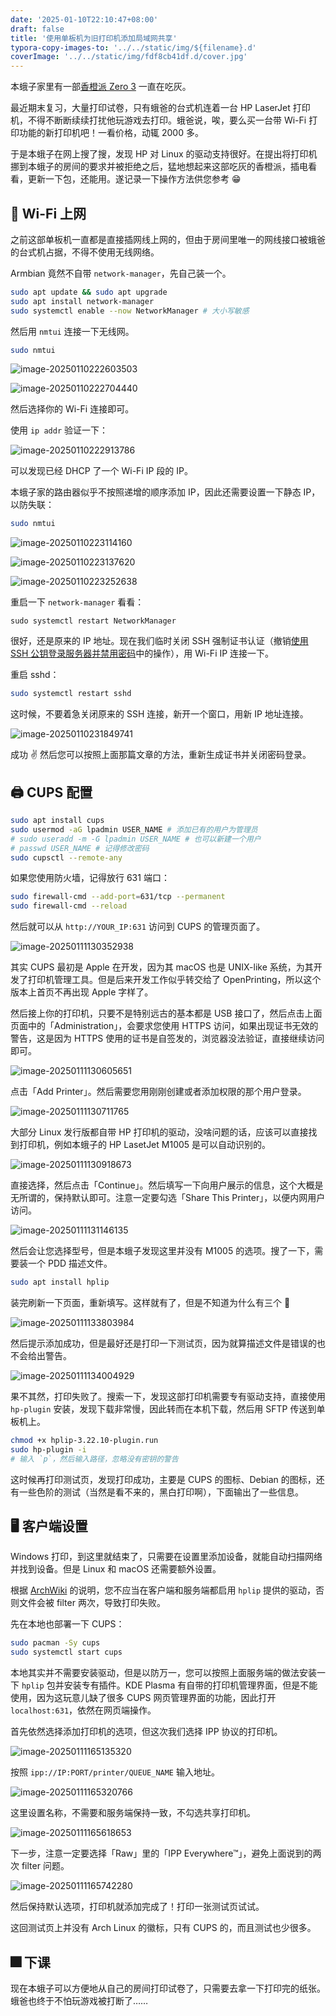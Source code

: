 ```yaml
---
date: '2025-01-10T22:10:47+08:00'
draft: false
title: '使用单板机为旧打印机添加局域网共享'
typora-copy-images-to: '../../static/img/${filename}.d'
coverImage: '../../static/img/fdf8cb41df.d/cover.jpg'
---
```


本蛾子家里有一部[香橙派 Zero 3](http://www.orangepi.org/html/hardWare/computerAndMicrocontrollers/details/Orange-Pi-Zero-3.html) 一直在吃灰。

最近期末复习，大量打印试卷，只有蛾爸的台式机连着一台 HP LaserJet 打印机，不得不断断续续打扰他玩游戏去打印。蛾爸说，唉，要么买一台带 Wi-Fi 打印功能的新打印机吧！一看价格，动辄 2000 多。

于是本蛾子在网上搜了搜，发现 HP 对 Linux 的驱动支持很好。在提出将打印机挪到本蛾子的房间的要求并被拒绝之后，猛地想起来这部吃灰的香橙派，插电看看，更新一下包，还能用。遂记录一下操作方法供您参考 😁

## 🛜 Wi-Fi 上网

之前这部单板机一直都是直接插网线上网的，但由于房间里唯一的网线接口被蛾爸的台式机占据，不得不使用无线网络。

Armbian 竟然不自带 `network-manager`，先自己装一个。

```bash
sudo apt update && sudo apt upgrade
sudo apt install network-manager
sudo systemctl enable --now NetworkManager # 大小写敏感
```

然后用 `nmtui` 连接一下无线网。

```bash
sudo nmtui
```

![image-20250110222603503](../../static/img/fdf8cb41df.d/image-20250110222603503.png)

![image-20250110222704440](../../static/img/fdf8cb41df.d/image-20250110222704440.png)

然后选择你的 Wi-Fi 连接即可。

使用 `ip addr` 验证一下：

![image-20250110222913786](../../static/img/fdf8cb41df.d/image-20250110222913786.png)

可以发现已经 DHCP 了一个 Wi-Fi IP 段的 IP。

本蛾子家的路由器似乎不按照递增的顺序添加 IP，因此还需要设置一下静态 IP，以防失联：

```bash
sudo nmtui
```

![image-20250110223114160](../../static/img/fdf8cb41df.d/image-20250110223114160.png)

![image-20250110223137620](../../static/img/fdf8cb41df.d/image-20250110223137620.png)

![image-20250110223252638](../../static/img/fdf8cb41df.d/image-20250110223252638.png)

重启一下 `network-manager` 看看：

```
sudo systemctl restart NetworkManager
```

很好，还是原来的 IP 地址。现在我们临时关闭 SSH 强制证书认证（撤销[使用 SSH 公钥登录服务器并禁用密码](https://hi.bug-barrel.top/posts/5baaf9322f/)中的操作），用 Wi-Fi IP 连接一下。

重启 sshd：

```bash
sudo systemctl restart sshd
```

这时候，不要着急关闭原来的 SSH 连接，新开一个窗口，用新 IP 地址连接。

![image-20250110231849741](../../static/img/fdf8cb41df.d/image-20250110231849741.png)

成功 ✌️ 然后您可以按照上面那篇文章的方法，重新生成证书并关闭密码登录。

## 🖨 CUPS 配置

```bash
sudo apt install cups
sudo usermod -aG lpadmin USER_NAME # 添加已有的用户为管理员
# sudo useradd -m -G lpadmin USER_NAME # 也可以新建一个用户
# passwd USER_NAME # 记得修改密码
sudo cupsctl --remote-any
```

如果您使用防火墙，记得放行 631 端口：

```bash
sudo firewall-cmd --add-port=631/tcp --permanent
sudo firewall-cmd --reload
```

然后就可以从 `http://YOUR_IP:631` 访问到 CUPS 的管理页面了。

![image-20250111130352938](../../static/img/fdf8cb41df.d/image-20250111130352938.png)

其实 CUPS 最初是 Apple 在开发，因为其 macOS 也是 UNIX-like 系统，为其开发了打印机管理工具。但是后来开发工作似乎转交给了 OpenPrinting，所以这个版本上首页不再出现 Apple 字样了。

然后接上你的打印机，只要不是特别远古的基本都是 USB 接口了，然后点击上面页面中的「Administration」，会要求您使用 HTTPS 访问，如果出现证书无效的警告，这是因为 HTTPS 使用的证书是自签发的，浏览器没法验证，直接继续访问即可。

![image-20250111130605651](../../static/img/fdf8cb41df.d/image-20250111130605651.png)

点击「Add Printer」。然后需要您用刚刚创建或者添加权限的那个用户登录。

![image-20250111130711765](../../static/img/fdf8cb41df.d/image-20250111130711765.png)

大部分 Linux 发行版都自带 HP 打印机的驱动，没啥问题的话，应该可以直接找到打印机，例如本蛾子的 HP LasetJet M1005 是可以自动识别的。

![image-20250111130918673](../../static/img/fdf8cb41df.d/image-20250111130918673.png)

直接选择，然后点击「Continue」。然后填写一下向用户展示的信息，这个大概是无所谓的，保持默认即可。注意一定要勾选「Share This Printer」，以便内网用户访问。

![image-20250111131146135](../../static/img/fdf8cb41df.d/image-20250111131146135.png)

然后会让您选择型号，但是本蛾子发现这里并没有 M1005 的选项。搜了一下，需要装一个 PDD 描述文件。

```bash
sudo apt install hplip
```

装完刷新一下页面，重新填写。这样就有了，但是不知道为什么有三个 🤔

![image-20250111133803984](../../static/img/fdf8cb41df.d/image-20250111133803984.png)

然后提示添加成功，但是最好还是打印一下测试页，因为就算描述文件是错误的也不会给出警告。

![image-20250111134004929](../../static/img/fdf8cb41df.d/image-20250111134004929.png)

果不其然，打印失败了。搜索一下，发现这部打印机需要专有驱动支持，直接使用 `hp-plugin` 安装，发现下载非常慢，因此转而在本机下载，然后用 SFTP 传送到单板机上。

```bash
chmod +x hplip-3.22.10-plugin.run
sudo hp-plugin -i
# 输入 `p`，然后输入路径，忽略没有密钥的警告
```

这时候再打印测试页，发现打印成功，主要是 CUPS 的图标、Debian 的图标，还有一些色阶的测试（当然是看不来的，黑白打印啊），下面输出了一些信息。

## 🖥 客户端设置

Windows 打印，到这里就结束了，只需要在设置里添加设备，就能自动扫描网络并找到设备。但是 Linux 和 macOS 还需要额外设置。

根据 [ArchWiki](https://wiki.archlinux.org/title/CUPS/Troubleshooting#Client_and_host_both_run_CUPS_with_hpcups) 的说明，您不应当在客户端和服务端都启用 `hplip` 提供的驱动，否则文件会被 filter 两次，导致打印失败。

先在本地也部署一下 CUPS：

```bash
sudo pacman -Sy cups
sudo systemctl start cups
```

本地其实并不需要安装驱动，但是以防万一，您可以按照上面服务端的做法安装一下 `hplip` 包并安装专有插件。KDE Plasma 有自带的打印机管理界面，但是不能使用，因为这玩意儿缺了很多 CUPS 网页管理界面的功能，因此打开 `localhost:631`，依然在网页端操作。

首先依然选择添加打印机的选项，但这次我们选择 IPP 协议的打印机。

![image-20250111165135320](../../static/img/fdf8cb41df.d/image-20250111165135320.png)

按照 `ipp://IP:PORT/printer/QUEUE_NAME` 输入地址。

![image-20250111165320766](../../static/img/fdf8cb41df.d/image-20250111165320766.png)

这里设置名称，不需要和服务端保持一致，不勾选共享打印机。

![image-20250111165618653](../../static/img/fdf8cb41df.d/image-20250111165618653.png)

下一步，注意一定要选择「Raw」里的「IPP Everywhere™」，避免上面说到的两次 filter 问题。

![image-20250111165742280](../../static/img/fdf8cb41df.d/image-20250111165742280.png)

然后保持默认选项，打印机就添加完成了！打印一张测试页试试。

这回测试页上并没有 Arch Linux 的徽标，只有 CUPS 的，而且测试也少很多。

## 🎆 下课

现在本蛾子可以方便地从自己的房间打印试卷了，只需要去拿一下打印完的纸张。蛾爸也终于不怕玩游戏被打断了……
